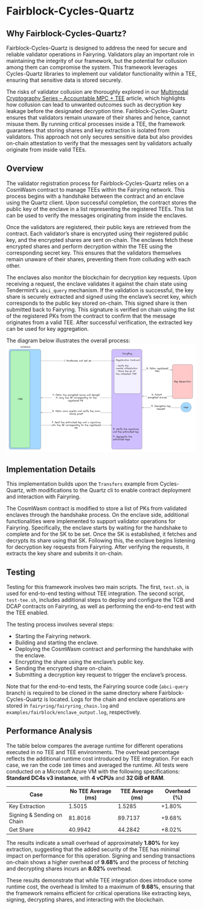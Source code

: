 # Fairblock-Cycles-Quartz

## Why Fairblock-Cycles-Quartz?

Fairblock-Cycles-Quartz is designed to address the need for secure and reliable validator operations in Fairyring. Validators play an important role in maintaining the integrity of our framework, but the potential for collusion among them can compromise the system. This framework leverages Cycles-Quartz libraries to implement our validator functionality within a TEE, ensuring that sensitive data is stored securely.

The risks of validator collusion are thoroughly explored in our [Multimodal Cryptography Series – Accountable MPC + TEE](https://hackmd.io/@Fairblock/rkSiU78TR) article, which highlights how collusion can lead to unwanted outcomes such as decryption key leakage before the designated decryption time. Fairblock-Cycles-Quartz ensures that validators remain unaware of their shares and hence, cannot misuse them. By running critical processes inside a TEE, the framework guarantees that storing shares and key extraction is isolated from validators. This approach not only secures sensitive data but also provides on-chain attestation to verify that the messages sent by validators actually originate from inside valid TEEs.



## Overview

The validator registration process for Fairblock-Cycles-Quartz relies on a CosmWasm contract to manage TEEs within the Fairyring network. This process begins with a handshake between the contract and an enclave using the Quartz client. Upon successful completion, the contract stores the public key of the enclave in a list representing the registered TEEs. This list can be used to verify the messages originating from inside the enclaves.

Once the validators are registered, their public keys are retrieved from the contract. Each validator’s share is encrypted using their registered public key, and the encrypted shares are sent on-chain. The enclaves fetch these encrypted shares and perform decryption within the TEE using the corresponding secret key. This ensures that the validators themselves remain unaware of their shares, preventing them from colluding with each other.

The enclaves also monitor the blockchain for decryption key requests. Upon receiving a request, the enclave validates it against the chain state using Tendermint’s `abci_query` mechanism. If the validation is successful, the key share is securely extracted and signed using the enclave’s secret key, which corresponds to the public key stored on-chain. This signed share is then submitted back to Fairyring. This signature is verified on chain using the list of the registered PKs from the contract to confirm that the message originates from a valid TEE. After successful verification, the extracted key can be used for key aggregation.

The diagram below illustrates the overall process:
![Fairblock-Cycles-Quartz](./cycles.png)


## Implementation Details

This implementation builds upon the `Transfers` example from Cycles-Quartz, with modifications to the Quartz cli to enable contract deployment and interaction with Fairyring.

The CosmWasm contract is modified to store a list of PKs from validated enclaves through the handshake process. On the enclave side, additional functionalities were implemented to support validator operations for Fairyring. Specifically, the enclave starts by waiting for the handshake to complete and for the SK to be set. Once the SK is established, it fetches and decrypts its share using that SK. Following this, the enclave begins listening for decryption key requests from Fairyring. After verifying the requests, it extracts the key share and submits it on-chain.



## Testing

Testing for this framework involves two main scripts. The first, `test.sh`, is used for end-to-end testing without TEE integration. The second script, `test-tee.sh`, includes additional steps to deploy and configure the TCB and DCAP contracts on Fairyring, as well as performing the end-to-end test with the TEE enabled. 

The testing process involves several steps:
- Starting the Fairyring network.
- Building and starting the enclave.
- Deploying the CosmWasm contract and performing the handshake with the enclave.
- Encrypting the share using the enclave’s public key.
- Sending the encrypted share on-chain.
- Submitting a decryption key request to trigger the enclave’s process.

Note that for the end-to-end tests, the Fairyring source code (`abci-query` branch) is required to be cloned in the same directory where Fairblock-Cycles-Quartz is located.
Logs for the chain and enclave operations are stored in `fairyring/fairyring_chain.log` and `examples/fairblock/enclave_output.log`, respectively.



## Performance Analysis

The table below compares the average runtime for different operations executed in no TEE and TEE environments. The overhead percentage reflects the additional runtime cost introduced by TEE integration. For each case, we ran the code `100` times and averaged the runtime. All tests were conducted on a Microsoft Azure VM with the following specifications: **Standard DC4s v3 instance**, with **4 vCPUs** and **32 GiB of RAM**.


| Case                        | No TEE Average (ms) | TEE Average (ms) | Overhead (%)            |
|-----------------------------|----------------------|-------------------|-------------------------|
| Key Extraction              | 1.5015              | 1.5285           | +1.80%                 |
| Signing & Sending on Chain  | 81.8016             | 89.7137          | +9.68%                 |
| Get Share                   | 40.9942             | 44.2842          | +8.02%                 |

The results indicate a small overhead of approximately **1.80%** for key extraction, suggesting that the added security of the TEE has minimal impact on performance for this operation. Signing and sending transactions on-chain shows a higher overhead of **9.68%** and the process of fetching and decrypting shares incurs an **8.02%** overhead.

These results demonstrate that while TEE integration does introduce some runtime cost, the overhead is limited to a maximum of **9.68%**, ensuring that the framework remains efficient for critical operations like extracting keys, signing, decrypting shares, and interacting with the blockchain.
